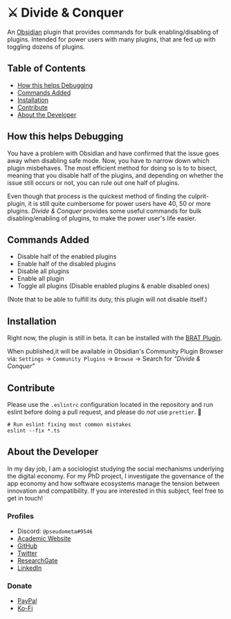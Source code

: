 # ⚔️ Divide & Conquer

<!-- ![](https://img.shields.io/github/downloads/chrisgrieser/obsidian-divide-and-conquer/total?label=Total%20Downloads&style=plastic) ![](https://img.shields.io/github/v/release/chrisgrieser/obsidian-divide-and-conquer?label=Latest%20Release&style=plastic) [![](https://img.shields.io/badge/changelog-click%20here-FFE800?style=plastic)](Changelog.md) -->

An [Obsidian](https://obsidian.md/) plugin that provides commands for bulk enabling/disabling of plugins. Intended for power users with many plugins, that are fed up with toggling dozens of plugins.

## Table of Contents
<!-- MarkdownTOC levels="2" -->

- [How this helps Debugging](#how-this-helps-debugging)
- [Commands Added](#commands-added)
- [Installation](#installation)
- [Contribute](#contribute)
- [About the Developer](#about-the-developer)

<!-- /MarkdownTOC -->

## How this helps Debugging
You have a problem with Obsidian and have confirmed that the issue goes away when disabling safe mode. Now, you have to narrow down which plugin misbehaves. The most efficient method for doing so is to to bisect, meaning that you disable half of the plugins, and depending on whether the issue still occurs or not, you can rule out one half of plugins. 

Even though that process is the quickest method of finding the culprit-plugin, it is still quite cumbersome for power users have 40, 50 or more plugins. *Divide & Conquer* provides some useful commands for bulk disabling/enabling of plugins, to make the power user's life easier.

## Commands Added
- Disable half of the enabled plugins
- Enable half of the disabled plugins
- Disable all plugins
- Enable all plugin
- Toggle all plugins (Disable enabled plugins & enable disabled ones)

(Note that to be able to fulfill its duty, this plugin will not disable itself.)

## Installation
Right now, the plugin is still in beta. It can be installed with the [BRAT Plugin](https://github.com/TfTHacker/obsidian42-brat).

When published,it will be available in Obsidian's Community Plugin Browser via: `Settings` → `Community Plugins` → `Browse` → Search for *"Divide & Conquer"*

## Contribute
Please use the `.eslintrc` configuration located in the repository and run eslint before doing a pull request, and please do *not* use `prettier`. 🙂

```shell
# Run eslint fixing most common mistakes
eslint --fix *.ts
```

## About the Developer
In my day job, I am a sociologist studying the social mechanisms underlying the digital economy. For my PhD project, I investigate the governance of the app economy and how software ecosystems manage the tension between innovation and compatibility. If you are interested in this subject, feel free to get in touch!

### Profiles
- Discord: `@pseudometa#9546`
- [Academic Website](https://chris-grieser.de/)
- [GitHub](https://github.com/chrisgrieser/)
- [Twitter](https://twitter.com/pseudo_meta)
- [ResearchGate](https://www.researchgate.net/profile/Christopher-Grieser)
- [LinkedIn](https://www.linkedin.com/in/christopher-grieser-ba693b17a/)

### Donate
- [PayPal](https://www.paypal.com/paypalme/ChrisGrieser)
- [Ko-Fi](https://ko-fi.com/pseudometa)
